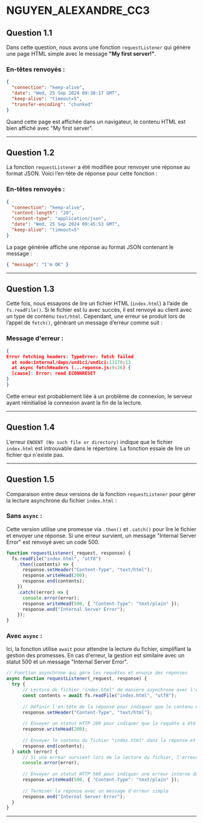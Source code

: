 
# NGUYEN_ALEXANDRE_CC3

## Question 1.1

Dans cette question, nous avons une fonction `requestListener` qui génère une page HTML simple avec le message **"My first server!"**.  

### En-têtes renvoyés :
```json
{
  "connection": "keep-alive",
  "date": "Wed, 25 Sep 2024 09:38:17 GMT",
  "keep-alive": "timeout=5",
  "transfer-encoding": "chunked"
}
```

Quand cette page est affichée dans un navigateur, le contenu HTML est bien affiché avec "My first server".

---

## Question 1.2

La fonction `requestListener` a été modifiée pour renvoyer une réponse au format JSON. Voici l’en-tête de réponse pour cette fonction :

### En-têtes renvoyés :
```json
{
  "connection": "keep-alive",
  "content-length": "20",
  "content-type": "application/json",
  "date": "Wed, 25 Sep 2024 09:45:53 GMT",
  "keep-alive": "timeout=5"
}
```

La page générée affiche une réponse au format JSON contenant le message :
```json
{ "message": "I'm OK" }
```

---

## Question 1.3

Cette fois, nous essayons de lire un fichier HTML (`index.html`) à l’aide de `fs.readFile()`. Si le fichier est lu avec succès, il est renvoyé au client avec un type de contenu `text/html`. Cependant, une erreur se produit lors de l’appel de `fetch()`, générant un message d’erreur comme suit :

### Message d'erreur :
```json
{
Error fetching headers: TypeError: fetch failed
  at node:internal/deps/undici/undici:13178:13
  at async fetchHeaders (...reponse.js:9:26) {
  [cause]: Error: read ECONNRESET
}
}
```

Cette erreur est probablement liée à un problème de connexion, le serveur ayant réinitialisé la connexion avant la fin de la lecture.

---

## Question 1.4

L’erreur `ENOENT (No such file or directory)` indique que le fichier `index.html` est introuvable dans le répertoire. La fonction essaie de lire un fichier qui n'existe pas.

---

## Question 1.5

Comparaison entre deux versions de la fonction `requestListener` pour gérer la lecture asynchrone du fichier `index.html` :

### Sans `async` :
Cette version utilise une promesse via `.then()` et `.catch()` pour lire le fichier et envoyer une réponse. Si une erreur survient, un message "Internal Server Error" est renvoyé avec un code 500.

```javascript
function requestListener(_request, response) {
  fs.readFile("index.html", "utf8")
    .then((contents) => {
      response.setHeader("Content-Type", "text/html");
      response.writeHead(200);
      response.end(contents);
    })
    .catch((error) => {
      console.error(error);
      response.writeHead(500, { "Content-Type": "text/plain" });
      response.end("Internal Server Error");
    });
}
```

### Avec `async` :
Ici, la fonction utilise `await` pour attendre la lecture du fichier, simplifiant la gestion des promesses. En cas d'erreur, la gestion est similaire avec un statut 500 et un message "Internal Server Error".

```javascript
// Fonction asynchrone qui gère les requêtes et envoie des réponses
async function requestListener(_request, response) {
  try {
      // Lecture du fichier "index.html" de manière asynchrone avec l'encodage "utf8"
      const contents = await fs.readFile("index.html", "utf8");
      
      // Définir l'en-tête de la réponse pour indiquer que le contenu est du HTML
      response.setHeader("Content-Type", "text/html");
      
      // Envoyer un statut HTTP 200 pour indiquer que la requête a été traitée avec succès
      response.writeHead(200);
      
      // Envoyer le contenu du fichier "index.html" dans la réponse et terminer la réponse
      response.end(contents);
  } catch (error) {
      // Si une erreur survient lors de la lecture du fichier, l'erreur est affichée dans la console
      console.error(error);
      
      // Envoyer un statut HTTP 500 pour indiquer une erreur interne du serveur
      response.writeHead(500, { "Content-Type": "text/plain" });
      
      // Terminer la réponse avec un message d'erreur simple
      response.end("Internal Server Error");
  }
}

```

---